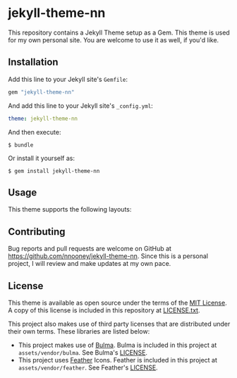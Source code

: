 # jekyll-theme-nn

This repository contains a Jekyll Theme setup as a Gem. This theme
is used for my own personal site. You are welcome to use it as
well, if you'd like.


## Installation

Add this line to your Jekyll site's `Gemfile`:

```ruby
gem "jekyll-theme-nn"
```

And add this line to your Jekyll site's `_config.yml`:

```yaml
theme: jekyll-theme-nn
```

And then execute:

    $ bundle

Or install it yourself as:

    $ gem install jekyll-theme-nn

## Usage

This theme supports the following layouts:

## Contributing

Bug reports and pull requests are welcome on GitHub at
https://github.com/nnooney/jekyll-theme-nn. Since this is a personal project, I
will review and make updates at my own pace.

## License

This theme is available as open source under the terms of the
[MIT License](https://opensource.org/licenses/MIT). A copy of this license is
included in this repository at [LICENSE.txt](LICENSE.txt).

This project also makes use of third party licenses that are distributed under
their own terms. These libraries are listed below:

- This project makes use of [Bulma](https://bulma.io). Bulma is included in this
  project at `assets/vendor/bulma`. See Bulma's
  [LICENSE](assets/vendor/bulma/LICENSE).
- This project uses [Feather](https://feathericons.com/) Icons. Feather is
  included in this project at `assets/vendor/feather`. See Feather's
  [LICENSE](assets/vendor/feather/LICENSE).
